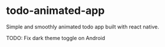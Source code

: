 # todo-animated-app

Simple and smoothly animated todo app built with react native.

TODO: Fix dark theme toggle on Android
